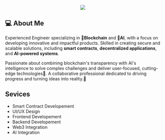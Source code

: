 <p align="center">
  <img src="https://readme-typing-svg.herokuapp.com?font=Fira+Code&weight=700&size=45&duration=2000&pause=1000&color=0C6CF7&center=true&vCenter=true&random=false&width=1200&height=100&lines=Full+Stack+Developer;Blockchain+AI+Engineer;7+years+of+experience;High+productivity+%26+Best+communication">
</p>

## 💻 About Me

Experienced Engineer specializing in  🔗**Blockchain** and 🤖**AI**, with a focus on developing innovative and impactful products. Skilled in creating secure and scalable solutions, including **smart contracts**, **decentralized applications**, and **AI-powered systems**.

Passionate about combining blockchain's transparency with AI's intelligence to solve complex challenges and deliver user-focused, cutting-edge technologies💪. A collaborative professional dedicated to driving progress and turning ideas into reality.🤝

## Sevices

* Smart Contract Developement
* UI/UX Design
* Frontend Developement
* Backend Developement
* Web3 Integration
* AI Integration



